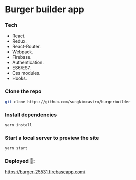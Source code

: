 # Burger builder app

### Tech

* React.
* Redux.
* React-Router.
* Webpack.
* Firebase.
* Authentication.
* ES6/ES7.
* Css modules.
* Hooks.

### Clone the repo

```bash
git clone https://github.com/sungkimcastro/burgerbuilder
```

### Install dependencies

```bash
yarn install
```

### Start a local server to preview the site

```bash
yarn start
```

### Deployed 🚀: 

https://burger-25531.firebaseapp.com/



